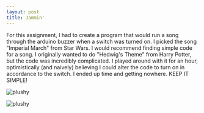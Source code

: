 ```yaml
---
layout: post
title: Jammin'
---
```


For this assignment, I had to create a program that would run a song through the arduino buzzer when a switch was turned on. I picked the song "Imperial March" from Star Wars. I would recommend finding simple code for a song. I originally wanted to do "Hedwig's Theme" from Harry Potter, but the code was incredibly complicated. I played around with it for an hour, optimistically (and naively) believing I could alter the code to turn on in accordance to the switch. I ended up time and getting nowhere. KEEP IT SIMPLE! 

![plushy](/img/DSC_1592.JPG)

![plushy](/img/DSC_1592.JPG)
